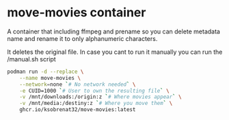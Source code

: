 # move-movies container

A container that including ffmpeg and prename so you
 can delete metadata name and rename it to only alphanumeric
 characters.

It deletes the original file. In case you cant to run it manually
 you can run the /manual.sh script

```sh
podman run -d --replace \
    --name move-movies \
    --network=none `# No network needed` \
    -e CUID=1000 `# User to own the resulting file` \
    -v /mnt/downloads:/origin:z `# Where movies appear` \
    -v /mnt/media:/destiny:z `# Where you move them` \
    ghcr.io/ksobrenat32/move-movies:latest
```
